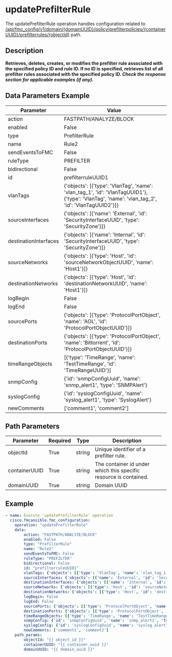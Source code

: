# updatePrefilterRule

The updatePrefilterRule operation handles configuration related to [/api/fmc_config/v1/domain/{domainUUID}/policy/prefilterpolicies/{containerUUID}/prefilterrules/{objectId}](/paths//api/fmc_config/v1/domain/{domain_uuid}/policy/prefilterpolicies/{container_uuid}/prefilterrules/{object_id}.md) path.&nbsp;
## Description
**Retrieves, deletes, creates, or modifies the prefilter rule associated with the specified policy ID and rule ID. If no ID is specified, retrieves list of all prefilter rules associated with the specified policy ID. _Check the response section for applicable examples (if any)._**

## Data Parameters Example
| Parameter | Value |
| --------- | -------- |
| action | FASTPATH/ANALYZE/BLOCK |
| enabled | False |
| type | PrefilterRule |
| name | Rule2 |
| sendEventsToFMC | False |
| ruleType | PREFILTER |
| bidirectional | False |
| id | prefilterruleUUID1 |
| vlanTags | {'objects': [{'type': 'VlanTag', 'name': 'vlan_tag_1', 'id': 'VlanTagUUID1'}, {'type': 'VlanTag', 'name': 'vlan_tag_2', 'id': 'VlanTagUUID2'}]} |
| sourceInterfaces | {'objects': [{'name': 'External', 'id': 'SecurityInterfaceUUID', 'type': 'SecurityZone'}]} |
| destinationInterfaces | {'objects': [{'name': 'Internal', 'id': 'SecurityInterfaceUUID', 'type': 'SecurityZone'}]} |
| sourceNetworks | {'objects': [{'type': 'Host', 'id': 'sourceNetworkObjectUUID', 'name': 'Host1'}]} |
| destinationNetworks | {'objects': [{'type': 'Host', 'id': 'destinationNetworkUUID', 'name': 'Host1'}]} |
| logBegin | False |
| logEnd | False |
| sourcePorts | {'objects': [{'type': 'ProtocolPortObject', 'name': 'AOL', 'id': 'ProtocolPortObjectUUID'}]} |
| destinationPorts | {'objects': [{'type': 'ProtocolPortObject', 'name': 'Bittorrent', 'id': 'ProtocolPortObjectUUID'}]} |
| timeRangeObjects | [{'type': 'TimeRange', 'name': 'TestTimeRange', 'id': 'TimeRangeUUID'}] |
| snmpConfig | {'id': 'snmpConfigUuid', 'name': 'snmp_alert1', 'type': 'SNMPAlert'} |
| syslogConfig | {'id': 'syslogConfigUuid', 'name': 'syslog_alert1', 'type': 'SyslogAlert'} |
| newComments | ['comment1', 'comment2'] |

## Path Parameters
| Parameter | Required | Type | Description |
| --------- | -------- | ---- | ----------- |
| objectId | True | string <td colspan=3> Unique identifier of a prefilter rule. |
| containerUUID | True | string <td colspan=3> The container id under which this specific resource is contained. |
| domainUUID | True | string <td colspan=3> Domain UUID |

## Example
```yaml
- name: Execute 'updatePrefilterRule' operation
  cisco.fmcansible.fmc_configuration:
    operation: "updatePrefilterRule"
    data:
        action: "FASTPATH/ANALYZE/BLOCK"
        enabled: False
        type: "PrefilterRule"
        name: "Rule2"
        sendEventsToFMC: False
        ruleType: "PREFILTER"
        bidirectional: False
        id: "prefilterruleUUID1"
        vlanTags: {'objects': [{'type': 'VlanTag', 'name': 'vlan_tag_1', 'id': 'VlanTagUUID1'}, {'type': 'VlanTag', 'name': 'vlan_tag_2', 'id': 'VlanTagUUID2'}]}
        sourceInterfaces: {'objects': [{'name': 'External', 'id': 'SecurityInterfaceUUID', 'type': 'SecurityZone'}]}
        destinationInterfaces: {'objects': [{'name': 'Internal', 'id': 'SecurityInterfaceUUID', 'type': 'SecurityZone'}]}
        sourceNetworks: {'objects': [{'type': 'Host', 'id': 'sourceNetworkObjectUUID', 'name': 'Host1'}]}
        destinationNetworks: {'objects': [{'type': 'Host', 'id': 'destinationNetworkUUID', 'name': 'Host1'}]}
        logBegin: False
        logEnd: False
        sourcePorts: {'objects': [{'type': 'ProtocolPortObject', 'name': 'AOL', 'id': 'ProtocolPortObjectUUID'}]}
        destinationPorts: {'objects': [{'type': 'ProtocolPortObject', 'name': 'Bittorrent', 'id': 'ProtocolPortObjectUUID'}]}
        timeRangeObjects: [{'type': 'TimeRange', 'name': 'TestTimeRange', 'id': 'TimeRangeUUID'}]
        snmpConfig: {'id': 'snmpConfigUuid', 'name': 'snmp_alert1', 'type': 'SNMPAlert'}
        syslogConfig: {'id': 'syslogConfigUuid', 'name': 'syslog_alert1', 'type': 'SyslogAlert'}
        newComments: ['comment1', 'comment2']
    path_params:
        objectId: "{{ object_id }}"
        containerUUID: "{{ container_uuid }}"
        domainUUID: "{{ domain_uuid }}"

```